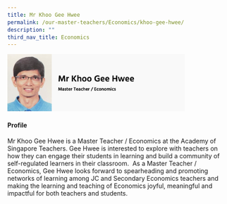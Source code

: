 ```yaml
---
title: Mr Khoo Gee Hwee
permalink: /our-master-teachers/Economics/khoo-gee-hwee/
description: ""
third_nav_title: Economics
---
```

<img src="/images/Mr%20Khoo%20Gee%20Hwee.png" style="width:80%">

#### Profile

Mr Khoo Gee Hwee is a Master Teacher / Economics at the Academy of Singapore Teachers. Gee Hwee is interested to explore with teachers on how they can engage their students in learning and build a community of self-regulated learners in their classroom.  As a Master Teacher / Economics, Gee Hwee looks forward to spearheading and promoting networks of learning among JC and Secondary Economics teachers and making the learning and teaching of Economics joyful, meaningful and impactful for both teachers and students.